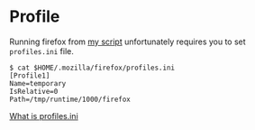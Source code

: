 # Profile

Running firefox from [my script](../bin/firefox) unfortunately requires you to set
`profiles.ini` file.

```
$ cat $HOME/.mozilla/firefox/profiles.ini
[Profile1]
Name=temporary
IsRelative=0
Path=/tmp/runtime/1000/firefox
```

[What is profiles.ini](https://kb.mozillazine.org/Profiles.ini_file)

